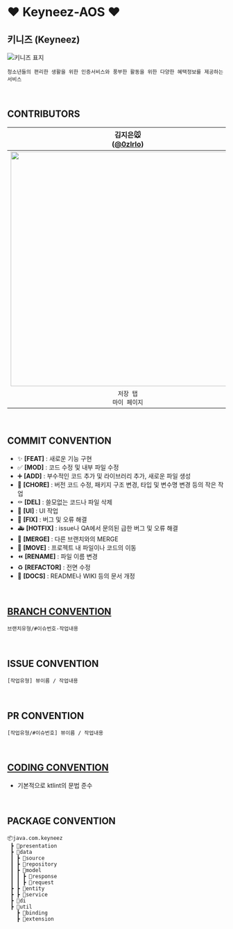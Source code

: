 # ❤️ Keyneez-AOS ❤️

## 키니즈 (Keyneez)
![키니즈 표지](https://user-images.githubusercontent.com/83579348/212356641-b8f4be5a-c10d-4547-934b-1a7eeec6bf93.png)

```
청소년들의 편리한 생활을 위한 인증서비스와 풍부한 활동을 위한 다양한 혜택정보를 제공하는 서비스
```
<br>

## CONTRIBUTORS
| 김지은🐭<br/>([@0zlrlo](https://github.com/0zlrlo)) | 서동주🦦<br/>([@DongjooSEO](https://github.com/DongjooSEO)) | 전채연🐸<br/>([@b1urrrr](https://github.com/b1urrrr)) |
| :---: | :---: | :---: |
| <img width="540" src="https://user-images.githubusercontent.com/70993562/210304447-6d74e759-5baf-4d08-866f-57bf10bddc3a.jpg"/> | <img width="540" src="https://user-images.githubusercontent.com/70993562/210304332-6bcf7c78-5612-4821-8447-48f1ba2f045c.jpg"/> | <img width="540" src="https://user-images.githubusercontent.com/70993562/210304413-00952aa3-4faa-46a8-bacf-b94df2cc0499.jpg"/> |
| `저장 탭`<br/>`마이 페이지` | `인포 탭`<br/>`랜딩 페이지` | `온라인 인증서 발급 페이지`<br/>`로그인/회원가입 페이지` |
<br>

## COMMIT CONVENTION
- ✨ **[FEAT]** : 새로운 기능 구현
- ✅ **[MOD]** : 코드 수정 및 내부 파일 수정
- ➕ **[ADD]** : 부수적인 코드 추가 및 라이브러리 추가, 새로운 파일 생성
- 🎀 **[CHORE]** : 버전 코드 수정, 패키지 구조 변경, 타입 및 변수명 변경 등의 작은 작업
- ⚰️ **[DEL]** : 쓸모없는 코드나 파일 삭제
- 💄 **[UI]** : UI 작업
- 🔨 **[FIX]** : 버그 및 오류 해결
- 🚑️ **[HOTFIX]** : issue나 QA에서 문의된 급한 버그 및 오류 해결
- 🔀 **[MERGE]** : 다른 브랜치와의 MERGE
- 🚚 **[MOVE]** : 프로젝트 내 파일이나 코드의 이동
- ⏪️ **[RENAME]** : 파일 이름 변경
- ♻️ **[REFACTOR]** : 전면 수정
- 📝 **[DOCS]** : README나 WIKI 등의 문서 개정
<br>

## [BRANCH CONVENTION](https://www.notion.so/Branch-Convention-adc2b87bf2be49c992454b49039f449f)
```
브랜치유형/#이슈번호-작업내용
```
<br>

## ISSUE CONVENTION
```
[작업유형] 뷰이름 / 작업내용
```
<br>

## PR CONVENTION
```
[작업유형/#이슈번호] 뷰이름 / 작업내용
```
<br>

## [CODING CONVENTION](https://trite-squirrel-6ef.notion.site/7c8e55041b0e437cb96827632e2d2217?v=9ff52f8daead49a9a5f1bc880c40aa01)
- 기본적으로 ktlint의 문법 준수
<br>

## PACKAGE CONVENTION
```
📦java.com.keyneez 
 ┣ 📂presentation
 ┣ 📂data
 ┃ ┣ 📂source
 ┃ ┣ 📂repository
 ┃ ┣ 📂model
 ┃ ┃ ┣ 📂response
 ┃ ┃ ┣ 📂request
 ┣ ┣ 📂entity
 ┣ ┣ 📂service
 ┣ 📁di
 ┣ 📁util
   ┣ 📂binding
   ┣ 📂extension
```
